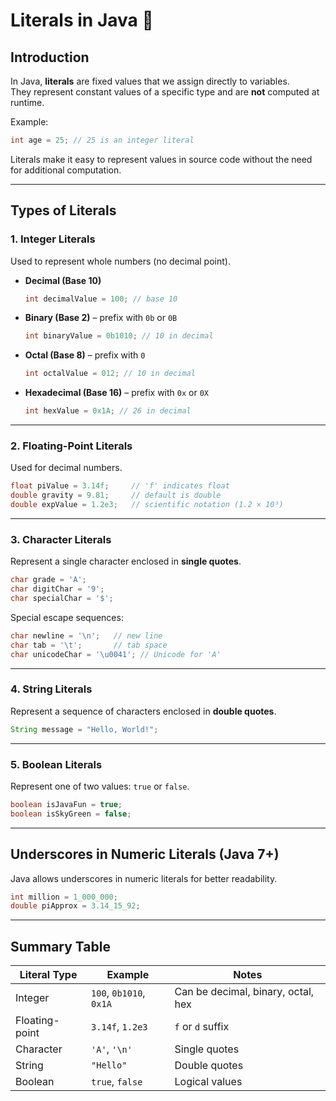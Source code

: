 # Literals in Java 📝

## Introduction

In Java, **literals** are fixed values that we assign directly to variables.  
They represent constant values of a specific type and are **not** computed at runtime.

Example:

```java
int age = 25; // 25 is an integer literal
```

Literals make it easy to represent values in source code without the need for additional computation.

---

## Types of Literals

### 1. Integer Literals

Used to represent whole numbers (no decimal point).

- **Decimal (Base 10)**

  ```java
  int decimalValue = 100; // base 10
  ```

- **Binary (Base 2)** – prefix with `0b` or `0B`

  ```java
  int binaryValue = 0b1010; // 10 in decimal
  ```

- **Octal (Base 8)** – prefix with `0`

  ```java
  int octalValue = 012; // 10 in decimal
  ```

- **Hexadecimal (Base 16)** – prefix with `0x` or `0X`
  ```java
  int hexValue = 0x1A; // 26 in decimal
  ```

---

### 2. Floating-Point Literals

Used for decimal numbers.

```java
float piValue = 3.14f;     // 'f' indicates float
double gravity = 9.81;     // default is double
double expValue = 1.2e3;   // scientific notation (1.2 × 10³)
```

---

### 3. Character Literals

Represent a single character enclosed in **single quotes**.

```java
char grade = 'A';
char digitChar = '9';
char specialChar = '$';
```

Special escape sequences:

```java
char newline = '\n';   // new line
char tab = '\t';       // tab space
char unicodeChar = '\u0041'; // Unicode for 'A'
```

---

### 4. String Literals

Represent a sequence of characters enclosed in **double quotes**.

```java
String message = "Hello, World!";
```

---

### 5. Boolean Literals

Represent one of two values: `true` or `false`.

```java
boolean isJavaFun = true;
boolean isSkyGreen = false;
```

---

## Underscores in Numeric Literals (Java 7+)

Java allows underscores in numeric literals for better readability.

```java
int million = 1_000_000;
double piApprox = 3.14_15_92;
```

---

## Summary Table

| Literal Type   | Example                 | Notes                              |
| -------------- | ----------------------- | ---------------------------------- |
| Integer        | `100`, `0b1010`, `0x1A` | Can be decimal, binary, octal, hex |
| Floating-point | `3.14f`, `1.2e3`        | `f` or `d` suffix                  |
| Character      | `'A'`, `'\n'`           | Single quotes                      |
| String         | `"Hello"`               | Double quotes                      |
| Boolean        | `true`, `false`         | Logical values                     |
